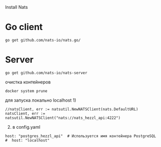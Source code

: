 Install Nats

# Go client
```go get github.com/nats-io/nats.go/```
# Server
```go get github.com/nats-io/nats-server```

очистка контейнеров
```
docker system prune
```

для запуска локально localhost
1)
```
//natsClient, err := natsutil.NewNATSClient(nats.DefaultURL)
natsClient, err := natsutil.NewNATSClient("nats://nats_hezzl_api:4222")
```
2) в config.yaml
```
host: "postgres_hezzl_api"  # Используется имя контейнера PostgreSQL
#  host: "localhost"
```